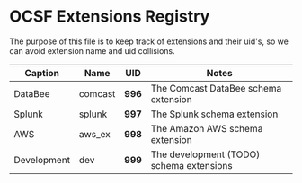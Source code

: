 # OCSF Extensions Registry
The purpose of this file is to keep track of extensions and their uid's, so we
can avoid extension name and uid collisions.

| Caption     | Name   | UID | Notes |
|-------------|--------|-----|-------|
| DataBee      | comcast | **996** | The Comcast DataBee schema extension |
| Splunk      | splunk | **997** | The Splunk schema extension |
| AWS         | aws_ex | **998** | The Amazon AWS schema extension |
| Development | dev    | **999** | The development (TODO) schema extensions |
